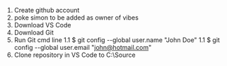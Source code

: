 1. Create github account
1. poke simon to be added as owner of vibes
1. Download VS Code
1. Download Git
1. Run Git cmd line
1.1 $ git config --global user.name "John Doe"
1.1 $ git config --global user.email "john@hotmail.com"
1. Clone repository in VS Code to C:\Source

